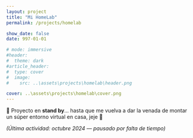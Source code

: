```yaml
---
layout: project
title: "Mi HomeLab"
permalink: /projects/homelab

show_date: false
date: 997-01-01

# mode: immersive
#header:
#  theme: dark
#article_header:
#  type: cover
#  image:
#    src: ..\assets\projects\homelab\header.png

cover: ..\assets\projects\homelab\cover.png
---
```


🚧 Proyecto en **stand by**... hasta que me vuelva a dar la venada de montar un súper entorno virtual en casa, jeje 🚧

*(Última actividad: octubre 2024 — pausado por falta de tiempo)*